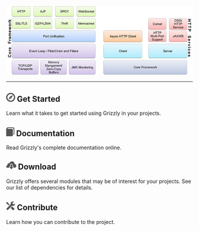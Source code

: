 ![stack](images/stack.png)

---

## [![Get Started][started]][quick] Get Started

Learn what it takes to get started using Grizzly in your projects.


## [![Documentation][docs]][full] Documentation

Read Grizzly\'s complete documentation online.


## [![Download][download]][deps] Download

Grizzly offers several modules that may be of interest for your projects.
See our list of dependencies for details.


## [![Contribute][contribute]][contpage] Contribute

Learn how you can contribute to the project.


[contpage]: contribute.html
[quick]: quickstart.html
[deps]: dependencies.html
[full]: documentation.html

[started]: images/compass.png
[download]: images/download.png
[contribute]: images/settings.png
[docs]: images/docs.png
